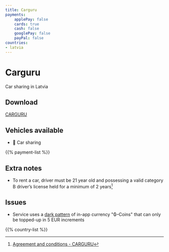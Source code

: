 ```yaml
---
title: Carguru
payments:
    applePay: false
    cards: true
    cash: false
    googlePay: false
    payPal: false
countries:
- latvia
---
```


# Carguru
Car sharing in Latvia

## Download
[CARGURU](https://carguru.lv)

## Vehicles available
- 🚙 Car sharing

{{% payment-list %}}

## Extra notes
- To rent a car, driver must be 21 year old and possessing a valid category B driver’s license held for a minimum of 2 years[^1]

## Issues
- Service uses a [dark pattern](https://www.darkpattern.games/pattern/16/premium-currency.html) of in-app currency "₲–Coins" that can only be topped-up in 5 EUR increments

{{% country-list %}}

[^1]: [Agreement and conditions - CARGURU](https://carguru.lv/docs/legal/b2cterms-en.pdf)
